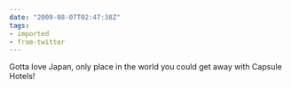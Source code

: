 ```yaml
---
date: "2009-08-07T02:47:38Z"
tags:
- imported
- from-twitter
---
```

Gotta love Japan, only place in the world you could get away with Capsule Hotels!
